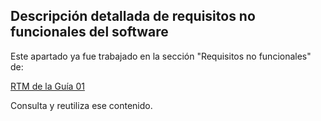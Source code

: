 ## Descripción detallada de requisitos no funcionales del software

Este apartado ya fue trabajado en la sección "Requisitos no funcionales" de:

[RTM de la Guía 01]()

Consulta y reutiliza ese contenido.
